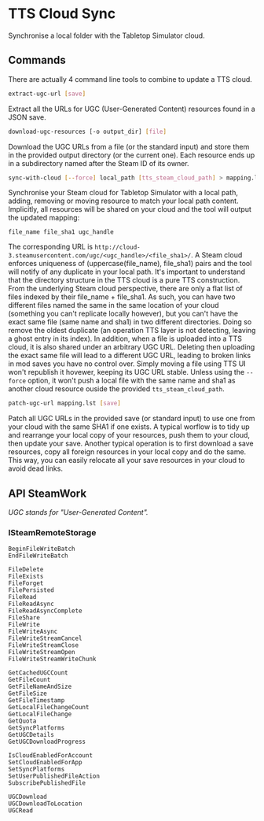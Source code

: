 # TTS Cloud Sync

Synchronise a local folder with the Tabletop Simulator cloud.

## Commands

There are actually 4 command line tools to combine to update a TTS cloud.

```bash
extract-ugc-url [save]
```

Extract all the URLs for UGC (User-Generated Content) resources found in a JSON save.

```bash
download-ugc-resources [-o output_dir] [file]
```

Download the UGC URLs from a file (or the standard input) and store them in the provided output directory (or the current one).
Each resource ends up in a subdirectory named after the Steam ID of its owner.

```bash
sync-with-cloud [--force] local_path [tts_steam_cloud_path] > mapping.lst
```

Synchronise your Steam cloud for Tabletop Simulator with a local path, adding, removing or moving resource to match your local path content.
Implicitly, all resources will be shared on your cloud and the tool will output the updated mapping:

    file_name file_sha1 ugc_handle

The corresponding URL is `http://cloud-3.steamusercontent.com/ugc/<ugc_handle>/<file_sha1>/`.
A Steam cloud enforces uniqueness of (uppercase(file_name), file_sha1) pairs and the tool will notify of any duplicate in your local path.
It's important to understand that the directory structure in the TTS cloud is a pure TTS construction.
From the underlying Steam cloud perspective, there are only a flat list of files indexed by their file_name + file_sha1.
As such, you can have two different files named the same in the same location of your cloud (something you can't replicate locally however),
but you can't have the exact same file (same name and sha1) in two different directories.
Doing so remove the oldest duplicate (an operation TTS layer is not detecting, leaving a ghost entry in its index).
In addition, when a file is uploaded into a TTS cloud, it is also shared under an arbitrary UGC URL.
Deleting then uploading the exact same file will lead to a different UGC URL, leading to broken links in mod saves you have no control over.
Simply moving a file using TTS UI won't republish it hovewer, keeping its UGC URL stable.
Unless using the `--force` option, it won't push a local file with the same name and sha1 as another cloud resource ouside the provided `tts_steam_cloud_path`.

```bash
patch-ugc-url mapping.lst [save]
```

Patch all UGC URLs in the provided save (or standard input) to use one from your cloud with the same SHA1 if one exists.
A typical worflow is to tidy up and rearrange your local copy of your resources, push them to your cloud, then update your save.
Another typical operation is to first download a save resources, copy all foreign resources in your local copy and do the same.
This way, you can easily relocate all your save resources in your cloud to avoid dead links.

## API SteamWork

*UGC stands for "User-Generated Content".*

### ISteamRemoteStorage

    BeginFileWriteBatch
    EndFileWriteBatch

    FileDelete
    FileExists
    FileForget
    FilePersisted
    FileRead
    FileReadAsync
    FileReadAsyncComplete
    FileShare
    FileWrite
    FileWriteAsync
    FileWriteStreamCancel
    FileWriteStreamClose
    FileWriteStreamOpen
    FileWriteStreamWriteChunk

    GetCachedUGCCount
    GetFileCount
    GetFileNameAndSize
    GetFileSize
    GetFileTimestamp
    GetLocalFileChangeCount
    GetLocalFileChange
    GetQuota
    GetSyncPlatforms
    GetUGCDetails
    GetUGCDownloadProgress

    IsCloudEnabledForAccount
    SetCloudEnabledForApp
    SetSyncPlatforms
    SetUserPublishedFileAction
    SubscribePublishedFile

    UGCDownload
    UGCDownloadToLocation
    UGCRead
